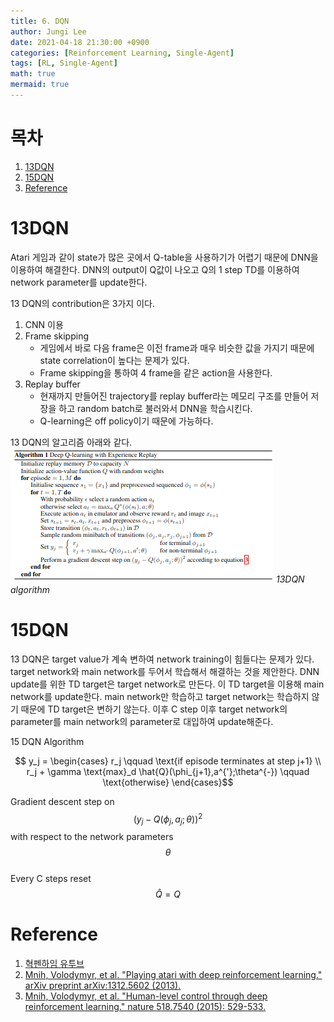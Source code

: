 ```yaml
---
title: 6. DQN 
author: Jungi Lee
date: 2021-04-18 21:30:00 +0900
categories: [Reinforcement Learning, Single-Agent]
tags: [RL, Single-Agent]
math: true
mermaid: true
---
```

# 목차 
1. [13DQN](#13dqn)  
1. [15DQN](#15dqn)  
1. [Reference](#reference)  

# 13DQN

Atari 게임과 같이 state가 많은 곳에서 Q-table을 사용하기가 어렵기 때문에 DNN을 이용하여 해결한다. DNN의 output이 Q값이 나오고 Q의 1 step TD를 이용하여 network parameter를 update한다. 

13 DQN의 contribution은 3가지 이다.  
1. CNN 이용  
1. Frame skipping  
	- 게임에서 바로 다음 frame은 이전 frame과 매우 비슷한 값을 가지기 때문에 state correlation이 높다는 문제가 있다.  
	- Frame skipping을 통하여 4 frame을 같은 action을 사용한다.
1. Replay buffer  
	- 현재까지 만들어진 trajectory를 replay buffer라는 메모리 구조를 만들어 저장을 하고 random batch로 불러와서 DNN을 학습시킨다.  
	- Q-learning은 off policy이기 때문에 가능하다.  

13 DQN의 알고리즘 아래와 같다. 
![13DQN alg][13DQN alg]
_13DQN algorithm_

# 15DQN
13 DQN은 target value가 계속 변하여 network training이 힘들다는 문제가 있다. target network와 main network를 두어서 학습해서 해결하는 것을 제안한다. DNN update를 위한 TD target은 target network로 만든다. 이 TD target을 이용해 main network를 update한다. main network만 학습하고 target network는 학습하지 않기 때문에 TD target은 변하기 않는다. 이후 C step 이후 target network의 parameter를  main network의 parameter로 대입하여 update해준다.  

15 DQN Algorithm

$$ y_j = \begin{cases} r_j \qquad \text{if episode terminates at step j+1} \\ r_j + \gamma \text{max}_d \hat{Q}(\phi_{j+1},a^{'};\theta^{-}) \qquad \text{otherwise} \end{cases}$$

Gradient descent step on $$(y_j - Q(\phi_j,a_j;\theta))^2$$ with respect to the network parameters $$\theta$$  
Every C steps reset $$\hat{Q} = Q$$



# Reference
1. [혁펜하임 유투브][혁펜하임 유투브]  
1. [Mnih, Volodymyr, et al. "Playing atari with deep reinforcement learning." arXiv preprint arXiv:1312.5602 (2013).][13DQN]  
1. [Mnih, Volodymyr, et al. "Human-level control through deep reinforcement learning." nature 518.7540 (2015): 529-533.][15DQN]  

[혁펜하임 유투브]: https://www.youtube.com/watch?v=cvctS4xWSaU&list=PL_iJu012NOxehE8fdF9me4TLfbdv3ZW8g  
[13DQN]: https://arxiv.org/pdf/1312.5602.pdf
[15DQN]: https://www.nature.com/articles/nature14236?wm=book_wap_0005

[13DQN alg]: /assets/img/Single-agent/DQN/13DQN_alg.png


